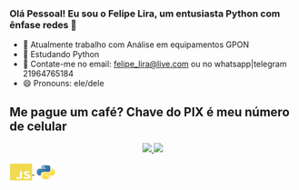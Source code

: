 ### Olá Pessoal! Eu sou o Felipe Lira, um entusiasta Python com ênfase redes 👋

- 🔭 Atualmente trabalho com Análise em equipamentos GPON
- 🌱 Estudando Python
- 💬 Contate-me no email: felipe_lira@live.com ou no whatsapp|telegram 21964765184
- 😄 Pronouns: ele/dele

## Me pague um café? Chave do PIX é meu número de celular

<div align="center">
  <a href="https://github.com/felipelirarj">
  <img height="180em" src="https://github-readme-stats.vercel.app/api?username=felipelirarj&show_icons=true&theme=dracula&include_all_commits=true&count_private=true"/>
  <img height="180em" src="https://github-readme-stats.vercel.app/api/top-langs/?username=felipelirarj&layout=compact&langs_count=7&theme=dracula"/>
</div>
<div style="display: inline_block"><br>
  <img align="center" alt="Lira-Js" height="30" width="40" src="https://raw.githubusercontent.com/devicons/devicon/master/icons/javascript/javascript-plain.svg">
  <img align="center" alt="Lira-Python" height="30" width="40" src="https://raw.githubusercontent.com/devicons/devicon/master/icons/python/python-original.svg">

       

</div>
  
